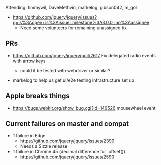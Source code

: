 Attending: timmywil, DaveMethvin, markelog, gibson042, m_gol

* https://github.com/jquery/jquery/issues?q=is%3Aopen+is%3Aissue+milestone%3A3.0.0+no%3Aassignee 
  - Need some volunteers for remaining unassigned tix

## PRs
  * https://github.com/jquery/jquery/pull/2617 Fix delegated radio events with arrow keys
    - could it be tested with webdriver or similar?

* markelog to help us get ui/e2e testing infrastructure set up

## Apple breaks things
  * https://bugs.webkit.org/show_bug.cgi?id=149526 mousewheel event

## Current failures on master and compat
* 1 failure in Edge
  - https://github.com/jquery/jquery/issues/2390 
  - Needs a Sizzle release
* 1 failure in Chrome 45 (decimal difference for .offset())
  - https://github.com/jquery/jquery/issues/2590 
